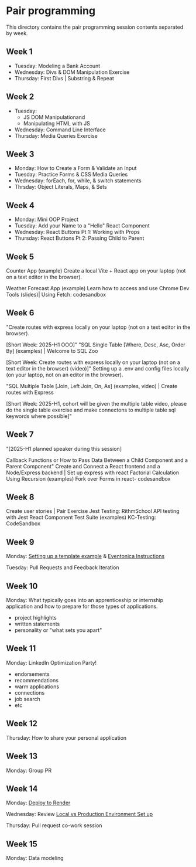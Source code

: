 # Pair programming

<!-- TODO: Develop 2 weekly pair programming activities to do during weeks 9 - 13. Current weeks 9+ topics (not in the repo) include: -->

This directory contains the pair programming session contents separated by week.

## Week 1

- Tuesday: Modeling a Bank Account
- Wednesday: Divs & DOM Manipulation Exercise
- Thursday: First Divs | Substring & Repeat

## Week 2

- Tuesday:
  - JS DOM Manipulationand
  - Manipulating HTML with JS
- Wednesday: Command Line Interface
- Thursday: Media Queries Exercise

## Week 3

- Monday: How to Create a Form & Validate an Input
- Tuesday: Practice Forms & CSS Media Queries
- Wednesday: forEach, for, while, & switch statements
- Thrsday: Object Literals, Maps, & Sets

## Week 4

- Monday: Mini OOP Project
- Tuesday: Add your Name to a "Hello" React Component
- Wednesday: React Buttons Pt 1: Working with Props
- Thursday: React Buttons Pt 2: Passing Child to Parent

## Week 5

Counter App (example)
Create a local Vite + React app on your laptop (not on a text editor in the browser).

Weather Forecast App (example)
Learn how to access and use Chrome Dev Tools (slides)| Using Fetch: codesandbox

## Week 6

"Create routes with express locally on your laptop (not on a text editor in the browser).

[Short Week: 2025-H1 OOO]"
"SQL Single Table [Where, Desc, Asc, Order By] (examples) | Welcome to SQL Zoo

[Short Week: Create routes with express locally on your laptop (not on a text editor in the browser) (video)]"
Setting up a .env and config files locally (on your laptop, not on an editor in the browser).

"SQL Multiple Table [Join, Left Join, On, As] (examples, video) | Create routes with Express

[Short Week: 2025-H1, cohort will be given the multiple table video, please do the single table exercise and make connectons to multiple table sql keywords where possible]"

## Week 7

"[2025-H1 planned speaker during this session]

Callback Functions or How to Pass Data Between a Child Component and a Parent Component"
Create and Connect a React frontend and a Node/Express backend | Set up express with react
Factorial Calculation Using Recursion (examples)
Fork over Forms in react- codesandbox

## Week 8

Create user stories | Pair Exercise
Jest Testing: RithmSchool
API testing with Jest
React Component Test Suite (examples)
KC-Testing: CodeSandbox

## Week 9

Monday: [Setting up a template example](https://github.com/Techtonica/curriculum/tree/03344f53c8f3436f87eb2d6597b538ab3e5ac75c/projects/2023TemplateWithVite) & [Eventonica Instructions](https://github.com/Techtonica/curriculum/tree/03344f53c8f3436f87eb2d6597b538ab3e5ac75c/projects/2023TemplateWithVite)

Tuesday: Pull Requests and Feedback Iteration

## Week 10

Monday: What typically goes into an apprenticeship or internship application and how to prepare for those types of applications.

- project highlights
- written statements
- personality or "what sets you apart"

## Week 11

Monday: LinkedIn Optimization Party!

- endorsements
- recommendations
- warm applications
- connections
- job search
- etc

## Week 12

Thursday: How to share your personal application

## Week 13

Monday: Group PR

## Week 14

Monday: [Deploy to Render](https://docs.google.com/document/d/1bdex07BgZTpSr1d0LbEuN1yybbqe3hJ-RsC_7VgwhF8/edit#heading=h.4hm1x8c9q3e8)

Wednesday: Review [Local vs Production Environment Set up](https://docs.google.com/document/d/1JIhYrbk5LPjGQzxcGRBwvVpGztoh4fgUW4ITHGHqEzs/edit?usp=sharing)

Thursday: Pull request co-work session

## Week 15

Monday: Data modeling

<!-- TODO: Tuesday: Creating user stories

TODO: Wednesday: Javascript challenge

TODO: Thursday: Pull request co-work session

## TODO Week 16

TODO: Monday: Refactoring

## TODO Week 17

TODO: Monday: Planning components

TODO: Tuesday: space complexity

TODO: Wednesday: Javascript challenge

TODO: Thursday: Pull request co-work session

## TODO Week 18

TODO: Wednesday: Javascript challenge

TODO: Tbursday: Pull request co-work session

## TODO Week 19

## TODO Week 20

## TODO Week 21

## TODO Week 22

## TODO Week 23

## TODO Week 24 -->
